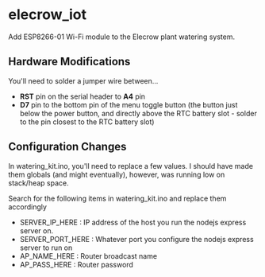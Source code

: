 # elecrow\_iot
Add ESP8266-01 Wi-Fi module to the Elecrow plant watering system.

## Hardware Modifications
You'll need to solder a jumper wire between...
* __RST__ pin on the serial header to __A4__ pin
* __D7__ pin to the bottom pin of the menu toggle button (the button just below the power button, and directly above the RTC battery slot - solder to the pin closest to the RTC battery slot)

## Configuration Changes
In watering\_kit.ino, you'll need to replace a few values.  I should have made them globals (and might eventually), however, was running low on stack/heap space.

Search for the following items in watering\_kit.ino and replace them accordingly

* SERVER\_IP\_HERE : IP address of the host you run the nodejs express server on.
* SERVER\_PORT\_HERE : Whatever port you configure the nodejs express server to run on
* AP\_NAME\_HERE : Router broadcast name
* AP\_PASS\_HERE : Router password
